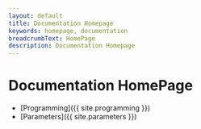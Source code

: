 ```yaml
---
layout: default
title: Documentation Homepage
keywords: homepage, documentation
breadcrumbText: HomePage
description: Documentation Homepage
---
```



# Documentation HomePage

- [Programming]({{ site.programming }})
- [Parameters]({{ site.parameters }})